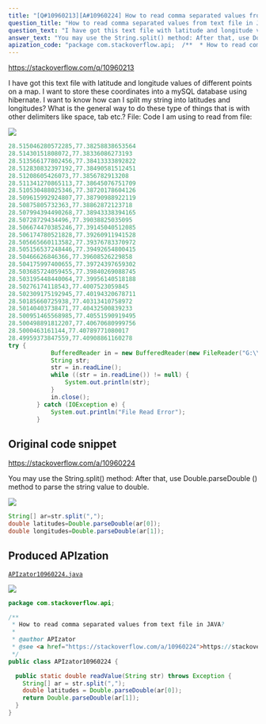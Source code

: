 ```yaml
---
title: "[Q#10960213][A#10960224] How to read comma separated values from text file in JAVA?"
question_title: "How to read comma separated values from text file in JAVA?"
question_text: "I have got this text file with latitude and longitude values of different points on a map. I want to store these coordinates into a mySQL database using hibernate. I want to know how can I split my string into latitudes and longitudes? What is the general way to do these type of things that is with other delimiters like space, tab etc.? File: Code I am using to read from file:"
answer_text: "You may use the String.split() method: After that, use Double.parseDouble () method to parse the string value to double."
apization_code: "package com.stackoverflow.api;  /**  * How to read comma separated values from text file in JAVA?  *  * @author APIzator  * @see <a href=\"https://stackoverflow.com/a/10960224\">https://stackoverflow.com/a/10960224</a>  */ public class APIzator10960224 {    public static double readValue(String str) throws Exception {     String[] ar = str.split(\",\");     double latitudes = Double.parseDouble(ar[0]);     return Double.parseDouble(ar[1]);   } }"
---
```


https://stackoverflow.com/q/10960213

I have got this text file with latitude and longitude values of different points on a map. I want to store these coordinates into a mySQL database using hibernate. I want to know how can I split my string into latitudes and longitudes? What is the general way to do these type of things that is with other delimiters like space, tab etc.?
File:
Code I am using to read from file:


<div class="code-logo"><img src="/stackoverflow.png" /></div>

```java
28.515046280572285,77.38258838653564
28.51430151808072,77.38336086273193
28.513566177802456,77.38413333892822
28.512830832397192,77.38490581512451
28.51208605426073,77.3856782913208
28.511341270865113,77.38645076751709
28.510530488025346,77.38720178604126
28.509615992924807,77.38790988922119
28.50875805732363,77.38862872123718
28.507994394490268,77.38943338394165
28.50728729434496,77.39038825035095
28.506674470385246,77.39145040512085
28.506174780521828,77.39260911941528
28.505665660113582,77.39376783370972
28.505156537248446,77.39492654800415
28.50466626846366,77.39608526229858
28.504175997400655,77.39724397659302
28.503685724059455,77.39840269088745
28.503195448440064,77.39956140518188
28.50276174118543,77.4007523059845
28.502309175192945,77.40194320678711
28.50185660725938,77.40313410758972
28.50140403738471,77.40432500839233
28.500951465568985,77.40551590919495
28.500498891812207,77.40670680999756
28.5000463161144,77.40789771080017
28.49959373847559,77.40908861160278
try {
            BufferedReader in = new BufferedReader(new FileReader("G:\\RoutePPAdvant2.txt"));
            String str;
            str = in.readLine();
            while ((str = in.readLine()) != null) {
                System.out.println(str);
            }
            in.close();
        } catch (IOException e) {
            System.out.println("File Read Error");
        }
```


## Original code snippet

https://stackoverflow.com/a/10960224

You may use the String.split() method:
After that, use Double.parseDouble () method to parse the string value to double.

<div class="code-logo"><img src="/stackoverflow.png" /></div>

```java
String[] ar=str.split(",");
double latitudes=Double.parseDouble(ar[0]);
double longitudes=Double.parseDouble(ar[1]);
```

## Produced APIzation

[`APIzator10960224.java`](https://github.com/pasqualesalza/apization-temp-data/raw/master/search/APIzator10960224.java)

<div class="code-logo"><img src="/apizator.png" /></div>

```java
package com.stackoverflow.api;

/**
 * How to read comma separated values from text file in JAVA?
 *
 * @author APIzator
 * @see <a href="https://stackoverflow.com/a/10960224">https://stackoverflow.com/a/10960224</a>
 */
public class APIzator10960224 {

  public static double readValue(String str) throws Exception {
    String[] ar = str.split(",");
    double latitudes = Double.parseDouble(ar[0]);
    return Double.parseDouble(ar[1]);
  }
}

```